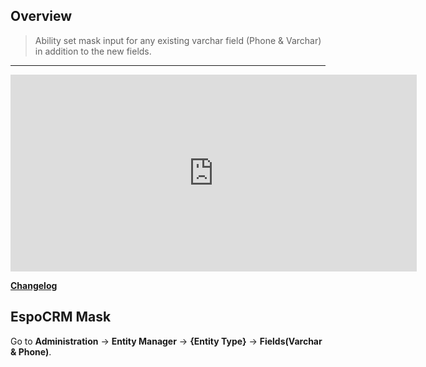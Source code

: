 ## Overview

> Ability set mask input for any existing varchar field (Phone & Varchar) in addition to the new fields.

---

<iframe width="650" height="315" src="https://www.youtube.com/embed/q1HM6IPTw_w" frameborder="0" allow="accelerometer; autoplay; clipboard-write; encrypted-media; gyroscope; picture-in-picture" allowfullscreen></iframe>


<br>

**<font color=gray> [Changelog](changelog.md) </font>**

## EspoCRM Mask

Go to **Administration** -> **Entity Manager** -> **{Entity Type}** -> **Fields(Varchar & Phone)**.


